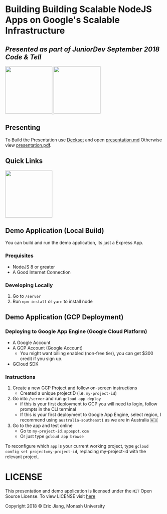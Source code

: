 # Building Building Scalable NodeJS Apps on Google's Scalable Infrastructure
_Presented as part of JuniorDev September 2018 Code & Tell_
---

<a href="http://juniordev.io">
<img src="https://i.imgur.com/qQMdvEw.png" height="150px"/>
</a>

<a href="https://monplan.github.io">
<img src="https://avatars2.githubusercontent.com/u/22784829?&v=4" height="150px"/>
</a>

## Presenting

To Build the Presentation use [Deckset]() and open [presentation.md](presentation.md)
Otherwise view [presentation.pdf](presentation.pdf).

## Quick Links

<a href="https://cloud.google.com">
<img src="https://betanews.com/wp-content/uploads/2018/06/google-cloud-logo.jpg" height="150px">
</a>

## Demo Application (Local Build)
You can build and run the demo application, its just a Express App.

### Prequisites
- NodeJS 8 or greater
- A Good Internet Connection

### Developing Locally
1. Go to `/server`
2. Run `npm install` or `yarn` to install node  

## Demo Application (GCP Deployment)
### Deploying to Google App Engine (Google Cloud Platform)
- A Google Account
- A GCP Account (Google Account)
   - You might want billing enabled (non-free tier), you can get $300 credit if you sign up.
- GCloud SDK

### Instructions
1. Create a new GCP Project and follow on-screen instructions 
    - Created a unique projectID (i.e. `my-project-id`)
2. Go into `/server` and run `gcloud app deploy`
   - if this is your first deployment to GCP you will need to login, follow prompts in the CLI terminal
   - If this is your first deployment to Google App Engine, select region, I recommend using `australia-southeast1` as we are in Australia 🇦🇺
3. Go to the app and test online 
   - Go to `my-project-id.appspot.com`
   - Or just type `gcloud app browse`

To reconfigure which `app` is your current working project, type `gcloud config set project=my-project-id`, replacing my-project-id with the relevant project.

# LICENSE
This presentation and demo application is licensed under the `MIT` Open Source License. To view LICENSE visit [here](./LICENSE)

Copyright 2018 &copy; Eric Jiang, Monash University







